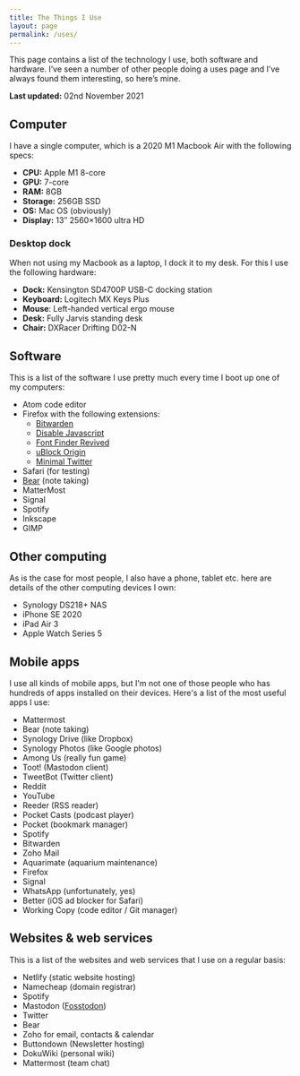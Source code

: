 ```yaml
---
title: The Things I Use
layout: page
permalink: /uses/
---
```


This page contains a list of the technology I use, both software and hardware. I’ve seen a number of other people doing a uses page and I’ve always found them interesting, so here’s mine.

**Last updated:** 02nd November 2021

## Computer

I have a single computer, which is a 2020 M1 Macbook Air with the following specs:

  * **CPU:** Apple M1 8-core
  * **GPU:** 7-core
  * **RAM:** 8GB
  * **Storage:** 256GB SSD
  * **OS:** Mac OS (obviously)
  * **Display:** 13″ 2560×1600 ultra HD

### Desktop dock

When not using my Macbook as a laptop, I dock it to my desk. For this I use the following hardware:

  * **Dock:** Kensington SD4700P USB-C docking station
  * **Keyboard:** Logitech MX Keys Plus
  * **Mouse**: Left-handed vertical ergo mouse
  * **Desk:** Fully Jarvis standing desk
  * **Chair:** DXRacer Drifting D02-N

## Software

This is a list of the software I use pretty much every time I boot up one of my computers:

  * Atom code editor
  * Firefox with the following extensions:
      * [Bitwarden](https://bitwarden.com)
      * [Disable Javascript](https://addons.mozilla.org/en-GB/firefox/addon/disable-javascript/)
      * [Font Finder Revived](https://addons.mozilla.org/en-GB/firefox/addon/font-inspect)
      * [uBlock Origin](https://addons.mozilla.org/en-GB/firefox/addon/ublock-origin)
      * [Minimal Twitter](https://addons.mozilla.org/en-GB/firefox/addon/min-twitter)
  * Safari (for testing)
  * [Bear](https://bear.app) (note taking)
  * MatterMost
  * Signal
  * Spotify
  * Inkscape
  * GIMP

## Other computing

As is the case for most people, I also have a phone, tablet etc. here are details of the other computing devices I own:

  * Synology DS218+ NAS
  * iPhone SE 2020
  * iPad Air 3
  * Apple Watch Series 5

## Mobile apps

I use all kinds of mobile apps, but I'm not one of those people who has hundreds of apps installed on their devices. Here's a list of the most useful apps I use:

  * Mattermost
  * Bear (note taking)
  * Synology Drive (like Dropbox)
  * Synology Photos (like Google photos)
  * Among Us (really fun game)
  * Toot! (Mastodon client)
  * TweetBot (Twitter client)
  * Reddit
  * YouTube
  * Reeder (RSS reader)
  * Pocket Casts (podcast player)
  * Pocket (bookmark manager)
  * Spotify
  * Bitwarden
  * Zoho Mail
  * Aquarimate (aquarium maintenance)
  * Firefox
  * Signal
  * WhatsApp (unfortunately, yes)
  * Better (iOS ad blocker for Safari)
  * Working Copy (code editor / Git manager)

## Websites & web services

This is a list of the websites and web services that I use on a regular basis:

  * Netlify (static website hosting)
  * Namecheap (domain registrar)
  * Spotify
  * Mastodon ([Fosstodon](https://fosstodon.org))
  * Twitter
  * Bear
  * Zoho for email, contacts & calendar
  * Buttondown (Newsletter hosting)
  * DokuWiki (personal wiki)
  * Mattermost (team chat)
